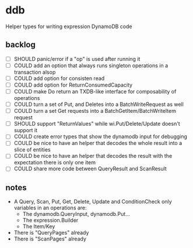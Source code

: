 # ddb
Helper types for writing expression DynamoDB code

## backlog
- [ ] SHOULD panic/error if a "op" is used after running it
- [ ] COULD  add an option that always runs singleton operations in a transaction alsop
- [ ] COULD  add option for consisten read
- [ ] COULD  add option for ReturnConsumedCapacity
- [ ] COULD  make Do return an TXDB-like interface for composability of operations
- [ ] COULD  turn a set of Put, and Deletes into a BatchWriteRequest as well
- [ ] COULD  turn a set Get requests into a BatchGetItem/BatchWriteItem request 
- [ ] SHOULD support 	"ReturnValues" while wi.Put/Delete/Update doesn't support it
- [ ] COULD create error types that show the dynamodb input for debugging
- [ ] COULD  be nice to have an helper that decodes the whole result into a slice of entities
- [ ] COULD  be nice to have an helper that decodes the result with the expectation there is only one item
- [ ] COULD  share more code between QueryResult and ScanResult

## notes
- A Query, Scan, Put, Get, Delete, Update and ConditionCheck only variables in an operations are:
  - The dynamodb.QueryInput, dynamodb.Put...
  - The expression.Builder 
  - The Item/Key
- There is "QueryPages" already
- There is "ScanPages" already